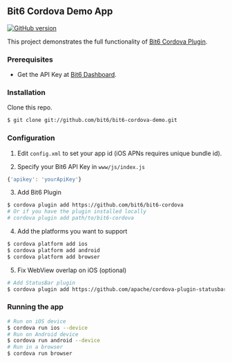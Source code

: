 Bit6 Cordova Demo App
---------------------
[![GitHub version](https://badge.fury.io/gh/bit6%2Fbit6-cordova.svg)](https://github.com/bit6/bit6-cordova-demo)

This project demonstrates the full functionality of [Bit6 Cordova Plugin](https://github.com/bit6/bit6-cordova).

### Prerequisites
* Get the API Key at [Bit6 Dashboard](https://dashboard.bit6.com).

### Installation
Clone this repo.
``` sh
$ git clone git://github.com/bit6/bit6-cordova-demo.git
```

### Configuration
1. Edit `config.xml` to set your app id (iOS APNs requires unique bundle id).

2. Specify your Bit6 API Key in `www/js/index.js`
  ```js
  {'apikey': 'yourApiKey'}
  ```

3. Add Bit6 Plugin
  ```bash
  $ cordova plugin add https://github.com/bit6/bit6-cordova
  # Or if you have the plugin installed locally
  # cordova plugin add path/to/bit6-cordova
  ```
4. Add the platforms you want to support
  ```bash
  $ cordova platform add ios
  $ cordova platform add android
  $ cordova platform add browser
  ```

5. Fix WebView overlap on iOS (optional)
  ```sh
  # Add StatusBar plugin
  $ cordova plugin add https://github.com/apache/cordova-plugin-statusbar
  ```

### Running the app
```sh
# Run on iOS device
$ cordova run ios --device
# Run on Android device
$ cordova run android --device
# Run in a browser
$ cordova run browser
```
